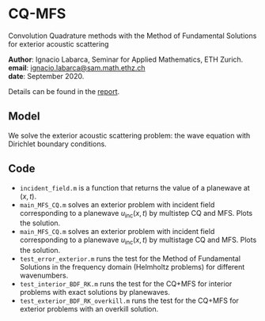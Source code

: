 # CQ-MFS
Convolution Quadrature methods with the Method of Fundamental Solutions for exterior acoustic scattering

**Author**: Ignacio Labarca, Seminar for Applied Mathematics, ETH Zurich.\
**email**:  ignacio.labarca@sam.math.ethz.ch\
**date**:   September 2020.  


Details can be found in the [report](https://math.ethz.ch/sam/research/reports.html?id=922).
## Model
We solve the exterior acoustic scattering problem: the wave equation with Dirichlet boundary conditions.

## Code
* `incident_field.m` is a function that returns the value of a planewave at $(x, t)$.
* `main_MFS_CQ.m` solves an exterior problem with incident field corresponding to a planewave $u_{\text{inc}}(x, t)$ by multistep CQ and MFS. Plots the solution.
* `main_MFS_CQ.m` solves an exterior problem with incident field corresponding to a planewave $u_{\text{inc}}(x, t)$ by multistage CQ and MFS. Plots the solution.
* `test_error_exterior.m` runs the test for the Method of Fundamental Solutions in the frequency domain (Helmholtz problems) for different wavenumbers.
* `test_interior_BDF_RK.m` runs the test for the CQ+MFS for interior problems with exact solutions by planewaves.
* `test_exterior_BDF_RK_overkill.m` runs the test for the CQ+MFS for exterior problems with an overkill solution.
